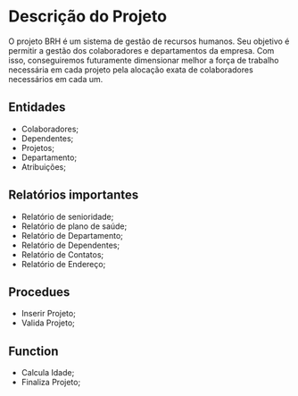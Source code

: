 
# Descrição do Projeto 
  O projeto  BRH é um sistema de gestão de recursos humanos. Seu objetivo é permitir a gestão dos colaboradores e departamentos da empresa. Com isso, conseguiremos futuramente dimensionar melhor a força de trabalho necessária em cada projeto pela alocação exata de colaboradores necessários em cada um.
  
## Entidades 
* Colaboradores;
* Dependentes;
* Projetos;
* Departamento;
* Atribuições;

## Relatórios importantes 
* Relatório de senioridade;
* Relatório de plano de saúde;
* Relatório de Departamento;
* Relatório de Dependentes;
* Relatório de Contatos;
* Relatório de Endereço;

## Procedues 
* Inserir Projeto;
* Valida Projeto;

## Function 
* Calcula Idade;
* Finaliza Projeto;
